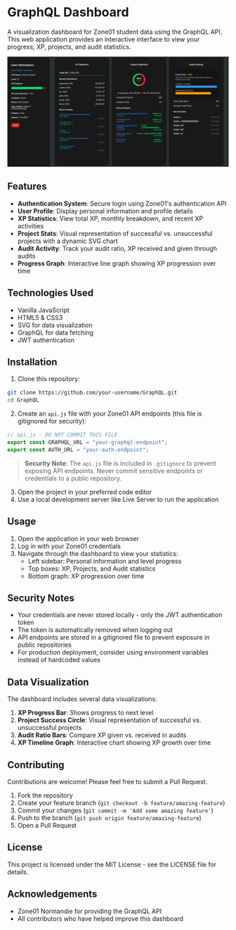 # GraphQL Dashboard

A visualization dashboard for Zone01 student data using the GraphQL API. This web application provides an interactive interface to view your progress, XP, projects, and audit statistics.

![Dashboard Preview](dashboard-preview.png)

## Features

- **Authentication System**: Secure login using Zone01's authentication API
- **User Profile**: Display personal information and profile details
- **XP Statistics**: View total XP, monthly breakdown, and recent XP activities
- **Project Stats**: Visual representation of successful vs. unsuccessful projects with a dynamic SVG chart
- **Audit Activity**: Track your audit ratio, XP received and given through audits
- **Progress Graph**: Interactive line graph showing XP progression over time

## Technologies Used

- Vanilla JavaScript
- HTML5 & CSS3
- SVG for data visualization
- GraphQL for data fetching
- JWT authentication

## Installation

1. Clone this repository:
```bash
git clone https://github.com/your-username/GraphQL.git
cd GraphQL
```

2. Create an `api.js` file with your Zone01 API endpoints (this file is gitignored for security):
```javascript
// api.js - DO NOT COMMIT THIS FILE
export const GRAPHQL_URL = "your-graphql-endpoint";
export const AUTH_URL = "your-auth-endpoint";
```

> **Security Note**: The `api.js` file is included in `.gitignore` to prevent exposing API endpoints. Never commit sensitive endpoints or credentials to a public repository.

3. Open the project in your preferred code editor
4. Use a local development server like Live Server to run the application

## Usage

1. Open the application in your web browser
2. Log in with your Zone01 credentials
3. Navigate through the dashboard to view your statistics:
   - Left sidebar: Personal information and level progress
   - Top boxes: XP, Projects, and Audit statistics
   - Bottom graph: XP progression over time

## Security Notes

- Your credentials are never stored locally - only the JWT authentication token
- The token is automatically removed when logging out
- API endpoints are stored in a gitignored file to prevent exposure in public repositories
- For production deployment, consider using environment variables instead of hardcoded values

## Data Visualization

The dashboard includes several data visualizations:

1. **XP Progress Bar**: Shows progress to next level
2. **Project Success Circle**: Visual representation of successful vs. unsuccessful projects
3. **Audit Ratio Bars**: Compare XP given vs. received in audits
4. **XP Timeline Graph**: Interactive chart showing XP growth over time

## Contributing

Contributions are welcome! Please feel free to submit a Pull Request.

1. Fork the repository
2. Create your feature branch (`git checkout -b feature/amazing-feature`)
3. Commit your changes (`git commit -m 'Add some amazing feature'`)
4. Push to the branch (`git push origin feature/amazing-feature`)
5. Open a Pull Request

## License

This project is licensed under the MIT License - see the LICENSE file for details.

## Acknowledgements

- Zone01 Normandie for providing the GraphQL API
- All contributors who have helped improve this dashboard
